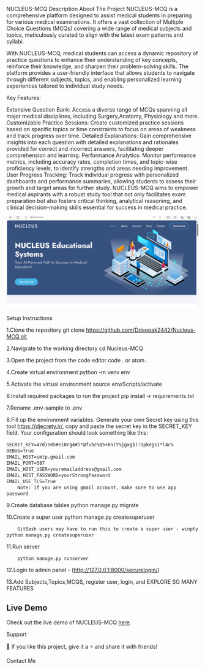 NUCLEUS-MCQ
Description
        About The Project
NUCLEUS-MCQ is a comprehensive platform designed to assist medical students in preparing for various medical examinations. It offers a vast collection of Multiple Choice Questions (MCQs) covering a wide range of medical subjects and topics, meticulously curated to align with the latest exam patterns and syllabi.

With NUCLEUS-MCQ, medical students can access a dynamic repository of practice questions to enhance their understanding of key concepts, reinforce their knowledge, and sharpen their problem-solving skills. The platform provides a user-friendly interface that allows students to navigate through different subjects, topics, and  enabling personalized learning experiences tailored to individual study needs.

Key Features:

Extensive Question Bank: Access a diverse range of MCQs spanning all major medical disciplines, including  Surgery,Anatomy, Physiology and more.
Customizable Practice Sessions: Create customized practice sessions based on specific topics or time constraints to focus on areas of weakness and track progress over time.
Detailed Explanations: Gain comprehensive insights into each question with detailed explanations and rationales provided for correct and incorrect answers, facilitating deeper comprehension and learning.
Performance Analytics: Monitor performance metrics, including accuracy rates, completion times, and topic-wise proficiency levels, to identify strengths and areas needing improvement.
User Progress Tracking: Track individual progress with personalized dashboards and performance summaries, allowing students to assess their growth and target areas for further study.
NUCLEUS-MCQ aims to empower medical aspirants with a robust study tool that not only facilitates exam preparation but also fosters critical thinking, analytical reasoning, and clinical decision-making skills essential for success in medical practice.

![Homepage](screenshots/nucleushome.png)

Setup Instructions


1.Clone the repository git clone https://github.com/Ddeepak2442/Nucleus-MCQ.git


2.Navigrate to the working directory  cd Nucleus-MCQ


3.Open the project from the code editor code . or atom .


4.Create virtual environment python -m venv env


5.Activate the virtual environment source env/Scripts/activate


6.Install required packages to run the project pip install -r requirements.txt


7.Rename .env-sample to .env


8.Fill up the environment variables: Generate your own Secret key using this tool https://djecrety.ir/, copy and paste the secret key in the SECRET_KEY field.
     Your configuration should look something like this:

    SECRET_KEY=47d)n05#ei0rg4#)*@fuhc%$5+0n(t%jgxg$)!1pkegsi*l4c%
    DEBUG=True
    EMAIL_HOST=smtp.gmail.com
    EMAIL_PORT=587
    EMAIL_HOST_USER=youremailaddress@gmail.com
    EMAIL_HOST_PASSWORD=yourStrongPassword
    EMAIL_USE_TLS=True
        Note: If you are using gmail account, make sure to use app password

9.Create database tables
        python manage.py migrate


10.Create a super user
        python manage.py createsuperuser
        
        GitBash users may have to run this to create a super user - winpty python manage.py createsuperuser



11.Run server

        python manage.py runserver
        
12.Login to admin panel - (http://127.0.0.1:8000/securelogin/)


13.Add Subjects,Topics,MCQS, register user, login, and EXPLORE SO MANY FEATURES

## Live Demo

Check out the live demo of NUCLEUS-MCQ [here](https://www.nucleus-edu.com/).


Support

💙 If you like this project, give it a ⭐ and share it with friends!

Contact Me
